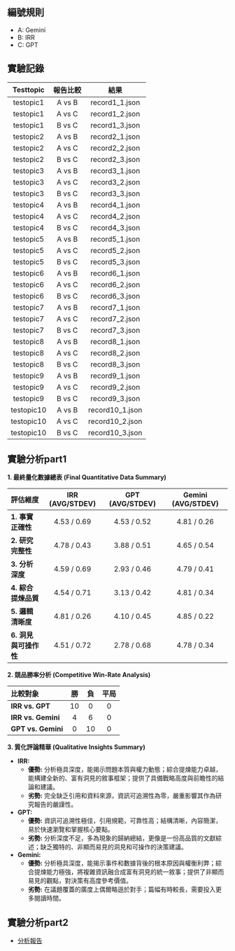 ## 編號規則
- A: Gemini
- B: IRR
- C: GPT

## 實驗記錄
| Testtopic | 報告比較 | 結果 |
| :-------: | :------: | :--: |
| testopic1 | A vs B | record1_1.json |
| testopic1 | A vs C | record1_2.json |
| testopic1 | B vs C | record1_3.json |
| testopic2 | A vs B | record2_1.json |
| testopic2 | A vs C | record2_2.json |
| testopic2 | B vs C | record2_3.json |
| testopic3 | A vs B | record3_1.json |
| testopic3 | A vs C | record3_2.json |
| testopic3 | B vs C | record3_3.json |
| testopic4 | A vs B | record4_1.json |
| testopic4 | A vs C | record4_2.json |
| testopic4 | B vs C | record4_3.json |
| testopic5 | A vs B | record5_1.json |
| testopic5 | A vs C | record5_2.json |
| testopic5 | B vs C | record5_3.json |
| testopic6 | A vs B | record6_1.json |
| testopic6 | A vs C | record6_2.json |
| testopic6 | B vs C | record6_3.json |
| testopic7 | A vs B | record7_1.json |
| testopic7 | A vs C | record7_2.json |
| testopic7 | B vs C | record7_3.json |
| testopic8 | A vs B | record8_1.json |
| testopic8 | A vs C | record8_2.json |
| testopic8 | B vs C | record8_3.json |
| testopic9 | A vs B | record9_1.json |
| testopic9 | A vs C | record9_2.json |
| testopic9 | B vs C | record9_3.json |
| testopic10 | A vs B | record10_1.json |
| testopic10 | A vs C | record10_2.json |
| testopic10 | B vs C | record10_3.json |

## 實驗分析part1
**1. 最終量化數據總表 (Final Quantitative Data Summary)**

| 評估維度 | IRR (AVG/STDEV) | GPT (AVG/STDEV) | Gemini (AVG/STDEV) |
| :--- | :---: | :---: | :---: |
| **1. 事實正確性** | 4.53 / 0.69 | 4.53 / 0.52 | 4.81 / 0.26 |
| **2. 研究完整性** | 4.78 / 0.43 | 3.88 / 0.51 | 4.65 / 0.54 |
| **3. 分析深度** | 4.59 / 0.69 | 2.93 / 0.46 | 4.79 / 0.41 |
| **4. 綜合提煉品質**| 4.54 / 0.71 | 3.13 / 0.42 | 4.81 / 0.34 |
| **5. 邏輯清晰度** | 4.81 / 0.26 | 4.10 / 0.45 | 4.85 / 0.22 |
| **6. 洞見與可操作性**| 4.51 / 0.72 | 2.78 / 0.68 | 4.78 / 0.34 |

**2. 競品勝率分析 (Competitive Win-Rate Analysis)**

| 比較對象 | 勝 | 負 | 平局 |
| :--- | :-: | :-: | :--: |
| **IRR vs. GPT** | 10 | 0 | 0 |
| **IRR vs. Gemini** | 4 | 6 | 0 |
| **GPT vs. Gemini** | 0 | 10 | 0 |

**3. 質化評論精華 (Qualitative Insights Summary)**

*   **IRR:**
    *   **優勢:** 分析極具深度，能揭示問題本質與權力動態；綜合提煉能力卓越，能構建全新的、富有洞見的敘事框架；提供了具備戰略高度與前瞻性的結論和建議。
    *   **劣勢:** 完全缺乏引用和資料來源，資訊可追溯性為零，嚴重影響其作為研究報告的嚴謹性。
*   **GPT:**
    *   **優勢:** 資訊可追溯性極佳，引用規範，可靠性高；結構清晰，內容簡潔，易於快速瀏覽和掌握核心要點。
    *   **劣勢:** 分析深度不足，多為現象的歸納總結，更像是一份高品質的文獻綜述；缺乏獨特的、非顯而易見的洞見和可操作的決策建議。
*   **Gemini:**
    *   **優勢:** 分析極具深度，能揭示事件和數據背後的根本原因與權衡利弊；綜合提煉能力極強，將複雜資訊融合成富有洞見的統一敘事；提供了非顯而易見的觀點，對決策有高度參考價值。
    *   **劣勢:** 在議題覆蓋的廣度上偶爾略遜於對手；篇幅有時較長，需要投入更多閱讀時間。

## 實驗分析part2
- [分析報告](https://github.com/tingjunchen425/IRR/blob/main/AnasyzeReport.md)
